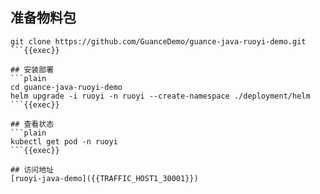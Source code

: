 ## 准备物料包
```plain
git clone https://github.com/GuanceDemo/guance-java-ruoyi-demo.git
```{{exec}}

## 安装部署
```plain
cd guance-java-ruoyi-demo
helm upgrade -i ruoyi -n ruoyi --create-namespace ./deployment/helm
```{{exec}}

## 查看状态
```plain
kubectl get pod -n ruoyi
```{{exec}}

## 访问地址
[ruoyi-java-demo]({{TRAFFIC_HOST1_30001}})